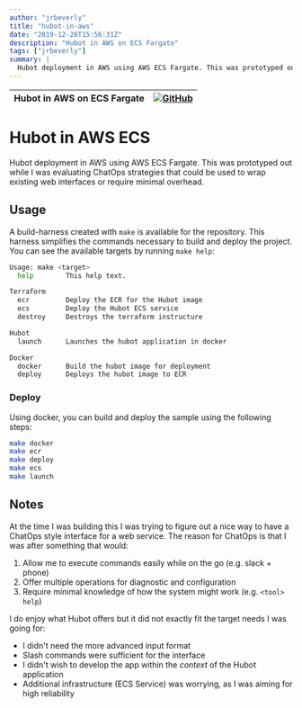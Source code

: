 ```yaml
---
author: "jrbeverly"
title: "hubot-in-aws"
date: "2019-12-28T15:56:31Z"
description: "Hubot in AWS on ECS Fargate"
tags: ["jrbeverly"]
summary: |
  Hubot deployment in AWS using AWS ECS Fargate. This was prototyped out while I was evaluating ChatOps strategies that could be used to wrap existing web interfaces or require minimal overhead.
---
```


| Hubot in AWS on ECS Fargate | [![GitHub](https://img.shields.io/badge/GitHub-%23121011.svg?logo=github&logoColor=white)](https://github.com/jrbeverly/hubot-in-aws) |
| :-------- | -------: |


# Hubot in AWS ECS

Hubot deployment in AWS using AWS ECS Fargate. This was prototyped out while I was evaluating ChatOps strategies that could be used to wrap existing web interfaces or require minimal overhead.

## Usage

A build-harness created with `make` is available for the repository. This harness simplifies the commands necessary to build and deploy the project. You can see the available targets by running `make help`:

```bash
Usage: make <target>
  help        This help text.

Terraform
  ecr         Deploy the ECR for the Hubot image
  ecs         Deploy the Hubot ECS service      
  destroy     Destroys the terraform instructure

Hubot
  launch      Launches the hubot application in docker

Docker
  docker      Build the hubot image for deployment
  deploy      Deploys the hubot image to ECR
```

### Deploy

Using docker, you can build and deploy the sample using the following steps:

```bash
make docker
make ecr
make deploy
make ecs
make launch
```

## Notes

At the time I was building this I was trying to figure out a nice way to have a ChatOps style interface for a web service. The reason for ChatOps is that I was after something that would:

1) Allow me to execute commands easily while on the go (e.g. slack + phone)
2) Offer multiple operations for diagnostic and configuration
3) Require minimal knowledge of how the system might work (e.g. `<tool> help`)

I do enjoy what Hubot offers but it did not exactly fit the target needs I was going for:

- I didn't need the more advanced input format
- Slash commands were sufficient for the interface
- I didn't wish to develop the app within the _context_ of the Hubot application
- Additional infrastructure (ECS Service) was worrying, as I was aiming for high reliability
